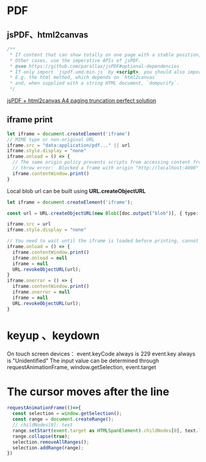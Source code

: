 # PDF

## jsPDF、html2canvas

```typescript
/**
 * If content that can show totally on one page with a stable position, use html() method.
 * Other cases, use the imperative APIs of jsPDF.
 * @see https://github.com/parallax/jsPDF#optional-dependencies
 * If only import `jspdf.umd.min.js` by <script>, you should also import optional dependencies when use html().
 * E.g. the html method, which depends on `html2canvas` 
 * and, when supplied with a string HTML document, `dompurify`. 
 */
```

[jsPDF + html2canvas A4 paging truncation perfect solution](https://juejin.cn/post/7138370283739545613)

## iframe print

```typescript
let iframe = document.createElement('iframe')
// MIME type or non-original URL
iframe.src = "data:application/pdf..." || url 
iframe.style.display = "none"
iframe.onload = () => {
  // The same origin policy prevents scripts from accessing content from different origins
  // throw error:  Blocked a frame with origin "http://localhost:4000" from accessing a cross-origin frame.
  iframe.contentWindow.print()
}
```

Local blob url can be built using **URL.createObjectURL**

```typescript
let iframe = document.createElement('iframe');

const url = URL.createObjectURL(new Blob([doc.output("blob")], { type: "application/pdf" }));

iframe.src = url
iframe.style.display = "none"

// You need to wait until the iframe is loaded before printing, cannot remove the iframe, otherwise it will not print.
iframe.onload = () => {
  iframe.contentWindow.print()
  iframe.onload = null
  iframe = null
  URL.revokeObjectURL(url);
}
iframe.onerror = () => {
  iframe.contentWindow.print()
  iframe.onerror = null
  iframe = null
  URL.revokeObjectURL(url);
}
```

# keyup 、keydown

On touch screen devices：
event.keyCode always is 229
event.key always is "Unidentified"
The input value can be determined through requestAnimationFrame, window.getSelection, event.target

# The cursor moves after the line

```javascript
requestAnimationFrame(()=>{
  const selection = window.getSelection();
  const range = document.createRange();
  // childNodes[0]: text
  range.setStart(event.target as HTMLSpanElement).childNodes[0], text.length);
  range.collapse(true);
  selection.removeAllRanges();
  selection.addRange(range);
})
```
